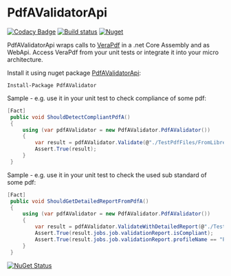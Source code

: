 # PdfAValidatorApi

[![Codacy Badge](https://api.codacy.com/project/badge/Grade/30d54e6caa344b12b27f0d725cac52d9)](https://app.codacy.com/app/stesee/PdfAValidatorApi?utm_source=github.com&utm_medium=referral&utm_content=Codeuctivity/PdfAValidatorApi&utm_campaign=Badge_Grade_Settings)
[![Build status](https://ci.appveyor.com/api/projects/status/hwa0obfdvoxy9wkw?svg=true)](https://ci.appveyor.com/project/stesee/pdfavalidatorapi) [![Nuget](https://img.shields.io/nuget/v/PdfaValidator.svg)](https://www.nuget.org/packages/PdfAValidator/)  

PdfAValidatorApi wraps calls to [VeraPdf](http://www.preforma-project.eu/pdfa-conformance-checker.html) in a .net Core Assembly and as WebApi. Access VeraPdf from your unit tests or integrate it into your micro architecture.

Install it using nuget package [PdfAValidatorApi](https://www.nuget.org/packages/PdfAValidator/):

    Install-Package PdfAValidator

Sample - e.g. use it in your unit test to check compliance of some pdf: 

```C#
[Fact]
 public void ShouldDetectCompliantPdfA()
 {
     using (var pdfAValidator = new PdfAValidator.PdfAValidator())
     {
         var result = pdfAValidator.Validate(@"./TestPdfFiles/FromLibreOffice.pdf");
         Assert.True(result);
     }
 }
```

Sample - e.g. use it in your unit test to check the used sub standard of some pdf: 

```C#
[Fact]
 public void ShouldGetDetailedReportFromPdfA()
 {
     using (var pdfAValidator = new PdfAValidator.PdfAValidator())
     {
         var result = pdfAValidator.ValidateWithDetailedReport(@"./TestPdfFiles/FromLibreOffice.pdf");
         Assert.True(result.jobs.job.validationReport.isCompliant);
         Assert.True(result.jobs.job.validationReport.profileName == "PDF/A-1A validation profile");
     }
 }
```

[![NuGet Status](http://nugetstatus.com/PdfAValidator.png)](http://nugetstatus.com/packages/PdfAValidator)
